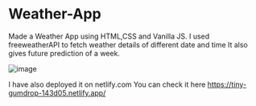 # Weather-App
Made a Weather App using HTML,CSS and Vanilla JS. I used freeweatherAPI to fetch weather details of different date and time 
It also gives future prediction of a week.

![image](https://user-images.githubusercontent.com/81870866/180358157-00063588-f929-4f10-bf94-4d3ce7103a80.png)


I have also deployed it on netlify.com
You can check it here
https://tiny-gumdrop-143d05.netlify.app/



